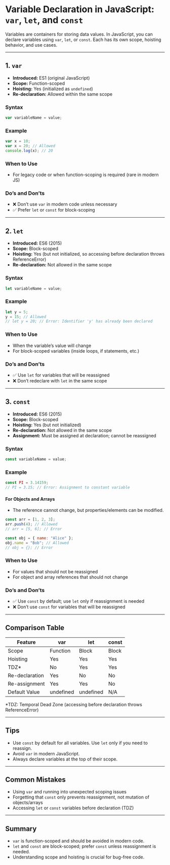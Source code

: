 # Variable Declaration in JavaScript: `var`, `let`, and `const`

Variables are containers for storing data values. In JavaScript, you can declare variables using `var`, `let`, or `const`. Each has its own scope, hoisting behavior, and use cases.

---

## 1. `var`

- **Introduced:** ES1 (original JavaScript)
- **Scope:** Function-scoped
- **Hoisting:** Yes (initialized as `undefined`)
- **Re-declaration:** Allowed within the same scope

### Syntax

```js
var variableName = value;
```

### Example

```js
var x = 10;
var x = 20; // Allowed
console.log(x); // 20
```

### When to Use

- For legacy code or when function-scoping is required (rare in modern JS)

### Do’s and Don’ts

- ❌ Don’t use `var` in modern code unless necessary
- ✅ Prefer `let` or `const` for block-scoping

---

## 2. `let`

- **Introduced:** ES6 (2015)
- **Scope:** Block-scoped
- **Hoisting:** Yes (but not initialized, so accessing before declaration throws ReferenceError)
- **Re-declaration:** Not allowed in the same scope

### Syntax

```js
let variableName = value;
```

### Example

```js
let y = 5;
y = 15; // Allowed
// let y = 20; // Error: Identifier 'y' has already been declared
```

### When to Use

- When the variable’s value will change
- For block-scoped variables (inside loops, if statements, etc.)

### Do’s and Don’ts

- ✅ Use `let` for variables that will be reassigned
- ❌ Don’t redeclare with `let` in the same scope

---

## 3. `const`

- **Introduced:** ES6 (2015)
- **Scope:** Block-scoped
- **Hoisting:** Yes (but not initialized)
- **Re-declaration:** Not allowed in the same scope
- **Assignment:** Must be assigned at declaration; cannot be reassigned

### Syntax

```js
const variableName = value;
```

### Example

```js
const PI = 3.14159;
// PI = 3.15; // Error: Assignment to constant variable
```

#### For Objects and Arrays

- The reference cannot change, but properties/elements can be modified.

```js
const arr = [1, 2, 3];
arr.push(4); // Allowed
// arr = [5, 6]; // Error

const obj = { name: "Alice" };
obj.name = "Bob"; // Allowed
// obj = {}; // Error
```

### When to Use

- For values that should not be reassigned
- For object and array references that should not change

### Do’s and Don’ts

- ✅ Use `const` by default; use `let` only if reassignment is needed
- ❌ Don’t use `const` for variables that will be reassigned

---

## Comparison Table

| Feature        | var       | let       | const |
| -------------- | --------- | --------- | ----- |
| Scope          | Function  | Block     | Block |
| Hoisting       | Yes       | Yes       | Yes   |
| TDZ\*          | No        | Yes       | Yes   |
| Re-declaration | Yes       | No        | No    |
| Re-assignment  | Yes       | Yes       | No    |
| Default Value  | undefined | undefined | N/A   |

\*TDZ: Temporal Dead Zone (accessing before declaration throws ReferenceError)

---

## Tips

- Use `const` by default for all variables. Use `let` only if you need to reassign.
- Avoid `var` in modern JavaScript.
- Always declare variables at the top of their scope.

---

## Common Mistakes

- Using `var` and running into unexpected scoping issues
- Forgetting that `const` only prevents reassignment, not mutation of objects/arrays
- Accessing `let` or `const` variables before declaration (TDZ)

---

## Summary

- `var` is function-scoped and should be avoided in modern code.
- `let` and `const` are block-scoped; prefer `const` unless reassignment is needed.
- Understanding scope and hoisting is crucial for bug-free code.
